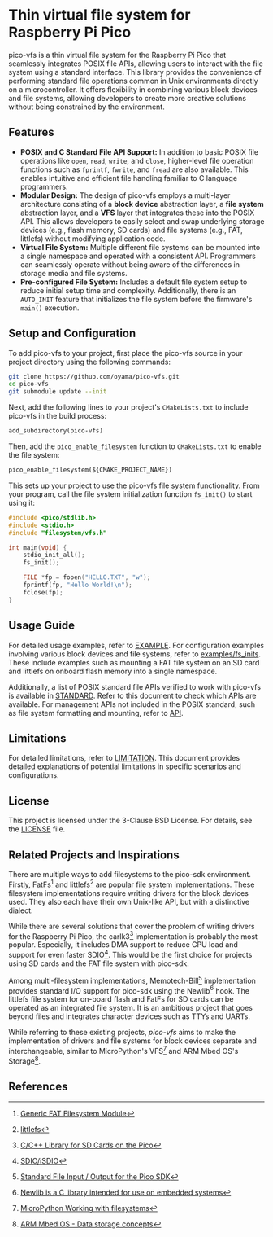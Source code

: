 # Thin virtual file system for Raspberry Pi Pico

pico-vfs is a thin virtual file system for the Raspberry Pi Pico that seamlessly integrates POSIX file APIs, allowing users to interact with the file system using a standard interface. This library provides the convenience of performing standard file operations common in Unix environments directly on a microcontroller. It offers flexibility in combining various block devices and file systems, allowing developers to create more creative solutions without being constrained by the environment.

## Features

- **POSIX and C Standard File API Support:** In addition to basic POSIX file operations like `open`, `read`, `write`, and `close`, higher-level file operation functions such as `fprintf`, `fwrite`, and `fread` are also available. This enables intuitive and efficient file handling familiar to C language programmers.
- **Modular Design:** The design of pico-vfs employs a multi-layer architecture consisting of a **block device** abstraction layer, a **file system** abstraction layer, and a **VFS** layer that integrates these into the POSIX API. This allows developers to easily select and swap underlying storage devices (e.g., flash memory, SD cards) and file systems (e.g., FAT, littlefs) without modifying application code.
- **Virtual File System:** Multiple different file systems can be mounted into a single namespace and operated with a consistent API. Programmers can seamlessly operate without being aware of the differences in storage media and file systems.
- **Pre-configured File System:** Includes a default file system setup to reduce initial setup time and complexity. Additionally, there is an `AUTO_INIT` feature that initializes the file system before the firmware's `main()` execution.

## Setup and Configuration

To add pico-vfs to your project, first place the pico-vfs source in your project directory using the following commands:

```bash
git clone https://github.com/oyama/pico-vfs.git
cd pico-vfs
git submodule update --init
```

Next, add the following lines to your project's `CMakeLists.txt` to include pico-vfs in the build process:

```CMakeLists.txt
add_subdirectory(pico-vfs)
```

Then, add the `pico_enable_filesystem` function to `CMakeLists.txt` to enable the file system:

```CMakeLists.txt
pico_enable_filesystem(${CMAKE_PROJECT_NAME})
```
This sets up your project to use the pico-vfs file system functionality. From your program, call the file system initialization function `fs_init()` to start using it:

```c
#include <pico/stdlib.h>
#include <stdio.h>
#include "filesystem/vfs.h"

int main(void) {
    stdio_init_all();
    fs_init();

    FILE *fp = fopen("HELLO.TXT", "w");
    fprintf(fp, "Hello World!\n");
    fclose(fp);
}
```

## Usage Guide

For detailed usage examples, refer to [EXAMPLE](EXAMPLE.md). For configuration examples involving various block devices and file systems, refer to [examples/fs\_inits](examples/fs_inits/). These include examples such as mounting a FAT file system on an SD card and littlefs on onboard flash memory into a single namespace.

Additionally, a list of POSIX standard file APIs verified to work with pico-vfs is available in [STANDARD](STANDARD.md). Refer to this document to check which APIs are available. For management APIs not included in the POSIX standard, such as file system formatting and mounting, refer to [API](API.md).

## Limitations

For detailed limitations, refer to [LIMITATION](LIMITATION.md). This document provides detailed explanations of potential limitations in specific scenarios and configurations.

## License

This project is licensed under the 3-Clause BSD License. For details, see the [LICENSE](LICENSE.md) file.

## Related Projects and Inspirations

There are multiple ways to add filesystems to the pico-sdk environment. Firstly, FatFs[^1] and littlefs[^2] are popular file system implementations. These filesystem implementations require writing drivers for the block devices used. They also each have their own Unix-like API, but with a distinctive dialect.

While there are several solutions that cover the problem of writing drivers for the Raspberry Pi Pico, the carlk3[^3] implementation is probably the most popular. Especially, it includes DMA support to reduce CPU load and support for even faster SDIO[^4]. This would be the first choice for projects using SD cards and the FAT file system with pico-sdk.

Among multi-filesystem implementations, Memotech-Bill[^5] implementation provides standard I/O support for pico-sdk using the Newlib[^6] hook. The littlefs file system for on-board flash and FatFs for SD cards can be operated as an integrated file system. It is an ambitious project that goes beyond files and integrates character devices such as TTYs and UARTs.

While referring to these existing projects, _pico-vfs_ aims to make the implementation of drivers and file systems for block devices separate and interchangeable, similar to MicroPython's VFS[^7] and ARM Mbed OS's Storage[^8].

## References

[^1]: [Generic FAT Filesystem Module](http://elm-chan.org/fsw/ff/)
[^2]: [littlefs](https://github.com/littlefs-project/littlefs)
[^3]: [C/C++ Library for SD Cards on the Pico](https://github.com/carlk3/no-OS-FatFS-SD-SDIO-SPI-RPi-Pico)
[^4]: [SDIO/iSDIO](https://www.sdcard.org/developers/sd-standard-overview/sdio-isdio/)
[^5]: [Standard File Input / Output for the Pico SDK](https://github.com/Memotech-Bill/pico-filesystem)
[^6]: [Newlib is a C library intended for use on embedded systems](https://www.sourceware.org/newlib/)
[^7]: [MicroPython Working with filesystems](https://docs.micropython.org/en/latest/reference/filesystem.html)
[^8]: [ARM Mbed OS - Data storage concepts](https://os.mbed.com/docs/mbed-os/v6.16/apis/data-storage-concepts.html)
